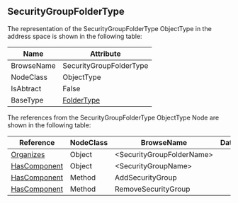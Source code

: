 <!-- objecttype -->
## SecurityGroupFolderType
The representation of the SecurityGroupFolderType ObjectType in the address space is shown in the following table:  

|Name|Attribute|
|---|---|
|BrowseName|SecurityGroupFolderType|
|NodeClass|ObjectType|
|IsAbtract|False|
|BaseType|[FolderType](../../../Part5/ObjectTypes/FolderType/readme.md)|

The references from the SecurityGroupFolderType ObjectType Node are shown in the following table:  

|Reference|NodeClass|BrowseName|DataType|TypeDefinition|ModellingRule|
|---|---|---|---|---|---|
|[Organizes](../../../Part3/ReferenceTypes/Organizes/readme.md)|Object|&lt;SecurityGroupFolderName&gt;||[SecurityGroupFolderType](../../Part14/ObjectTypes/SecurityGroupFolderType/readme.md)|[OptionalPlaceholder](../../Objects/OptionalPlaceholder/readme.md)|
|[HasComponent](../../../Part3/ReferenceTypes/HasComponent/readme.md)|Object|&lt;SecurityGroupName&gt;||[SecurityGroupType](../../Part14/ObjectTypes/SecurityGroupType/readme.md)|[OptionalPlaceholder](../../Objects/OptionalPlaceholder/readme.md)|
|[HasComponent](../../../Part3/ReferenceTypes/HasComponent/readme.md)|Method|AddSecurityGroup|||[Mandatory](../../Objects/Mandatory/readme.md)|
|[HasComponent](../../../Part3/ReferenceTypes/HasComponent/readme.md)|Method|RemoveSecurityGroup|||[Mandatory](../../Objects/Mandatory/readme.md)|

